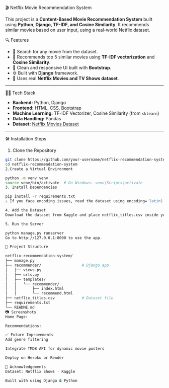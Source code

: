  🎬 Netflix Movie Recommendation System

This project is a **Content-Based Movie Recommendation System** built using **Python, Django, TF-IDF, and Cosine Similarity**. It recommends similar movies based on user input, using a real-world Netflix dataset.

 🔍 Features

- 🔎 Search for any movie from the dataset.
- 🧠 Recommends top 5 similar movies using **TF-IDF vectorization** and **Cosine Similarity**.
- 🎨 Clean and responsive UI built with **Bootstrap**.
- ⚙️ Built with **Django** framework.
- 📂 Uses real **Netflix Movies and TV Shows dataset**.

---

🧑‍💻 Tech Stack

- **Backend:** Python, Django
- **Frontend:** HTML, CSS, Bootstrap
- **Machine Learning:** TF-IDF Vectorizer, Cosine Similarity (from `sklearn`)
- **Data Handling:** Pandas
- **Dataset:** [Netflix Movies Dataset](https://www.kaggle.com/datasets/shivamb/netflix-shows)

---

🛠 Installation Steps

1. Clone the Repository

```bash
git clone https://github.com/your-username/netflix-recommendation-system.git
cd netflix-recommendation-system
2.Create a Virtual Environment

python -m venv venv
source venv/bin/activate  # On Windows: venv\Scripts\activate
3. Install Dependencies

pip install -r requirements.txt
⚠️ If you face encoding issues, read the dataset using encoding='latin1'.

4. Add the Dataset
Download the dataset from Kaggle and place netflix_titles.csv inside your project folder.

5. Run the Server

python manage.py runserver
Go to http://127.0.0.1:8000 to use the app.

📁 Project Structure

netflix-recommendation-system/
├── manage.py
├── recommender/                  # Django app
│   ├── views.py
│   ├── urls.py
│   ├── templates/
│   │   └── recommender/
│   │       ├── index.html
│   │       └── recommend.html
├── netflix_titles.csv            # Dataset file
├── requirements.txt
└── README.md
📷 Screenshots
Home Page:

Recommendations:

✅ Future Improvements
Add genre filtering

Integrate TMDB API for dynamic movie posters

Deploy on Heroku or Render

🙌 Acknowledgements
Dataset: Netflix Shows - Kaggle

Built with using Django & Python
